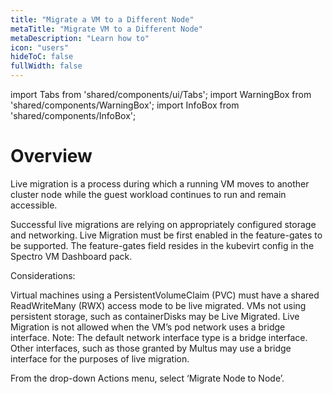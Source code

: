 ```yaml
---
title: "Migrate a VM to a Different Node"
metaTitle: "Migrate VM to a Different Node"
metaDescription: "Learn how to"
icon: "users"
hideToC: false
fullWidth: false
---
```


import Tabs from 'shared/components/ui/Tabs';
import WarningBox from 'shared/components/WarningBox';
import InfoBox from 'shared/components/InfoBox';


# Overview

Live migration is a process during which a running VM moves to another cluster node while the guest workload continues to run and remain accessible.

Successful live migrations are relying on appropriately configured storage and networking. Live Migration must be first enabled in the feature-gates to be supported. The feature-gates field resides in the kubevirt config in the Spectro VM Dashboard pack.

Considerations:

Virtual machines using a PersistentVolumeClaim (PVC) must have a shared ReadWriteMany (RWX) access mode to be live migrated.
VMs not using persistent storage, such as containerDisks may be Live Migrated.
Live Migration is not allowed when the VM’s pod network uses a bridge interface. Note: The default network interface type is a bridge interface.
Other interfaces, such as those granted by Multus may use a bridge interface for the purposes of live migration.

From the drop-down Actions menu, select ‘Migrate Node to Node’.


